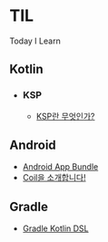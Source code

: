 # TIL
Today I Learn
<br>

## Kotlin
- ### KSP
  - [KSP란 무엇인가?](https://github.com/mdb1217/TIL/blob/main/Kotlin/KSP/What%20Is%20KSP.md)

## Android
- [Android App Bundle](https://github.com/mdb1217/TIL/blob/main/Android/Android%20App%20Bundle.md)
- [Coil을 소개합니다!](https://github.com/mdb1217/TIL/blob/main/Android/Introduce%20Coil.md)

## Gradle
- [Gradle Kotlin DSL](https://github.com/mdb1217/TIL/blob/main/Gradle/Gradle%20Kotlin%20DSL.md)

